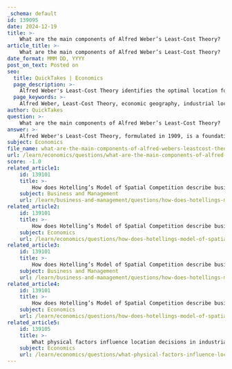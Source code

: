 ```yaml
---
_schema: default
id: 139095
date: 2024-12-19
title: >-
    What are the main components of Alfred Weber’s Least-Cost Theory?
article_title: >-
    What are the main components of Alfred Weber’s Least-Cost Theory?
date_format: MMM DD, YYYY
post_on_text: Posted on
seo:
  title: QuickTakes | Economics
  page_description: >-
    Alfred Weber's Least-Cost Theory identifies the optimal location for manufacturing by minimizing transportation, labor, and agglomeration costs, which are key in industrial location decisions.
  page_keywords: >-
    Alfred Weber, Least-Cost Theory, economic geography, industrial location, transportation costs, labor costs, agglomeration costs, manufacturing plants, optimal location, cost minimization, locational triangle
author: QuickTakes
question: >-
    What are the main components of Alfred Weber’s Least-Cost Theory?
answer: >-
    Alfred Weber's Least-Cost Theory, formulated in 1909, is a foundational concept in economic geography that seeks to identify the optimal location for manufacturing plants by minimizing costs. The main components of this theory revolve around three critical categories of costs that influence industrial location decisions:\n\n1. **Transportation Costs**: Weber emphasized that the cost of transporting raw materials to the manufacturing site and finished products to the market is a primary factor in determining the location of an industry. The ideal location minimizes these transportation costs, which can significantly impact overall production expenses.\n\n2. **Labor Costs**: The availability and cost of labor are also crucial in Weber's model. Industries may choose locations where labor is less expensive or more skilled, depending on the nature of the production process. This consideration helps in maximizing profitability by reducing operational costs.\n\n3. **Agglomeration Costs**: Weber recognized the benefits of agglomeration, where industries cluster together to share resources, services, and infrastructure. While agglomeration can lead to reduced costs through shared services and increased efficiency, it can also lead to increased competition for resources, which must be balanced in the decision-making process.\n\nWeber's Least-Cost Theory is often illustrated using a locational triangle, which visually represents the relationship between these costs and the optimal location for industries. By focusing on minimizing transportation, labor, and agglomeration costs, businesses can strategically select sites that enhance their profitability and operational efficiency.
subject: Economics
file_name: what-are-the-main-components-of-alfred-webers-leastcost-theory.md
url: /learn/economics/questions/what-are-the-main-components-of-alfred-webers-leastcost-theory
score: -1.0
related_article1:
    id: 139101
    title: >-
        How does Hotelling’s Model of Spatial Competition describe business location decisions?
    subject: Business and Management
    url: /learn/business-and-management/questions/how-does-hotellings-model-of-spatial-competition-describe-business-location-decisions
related_article2:
    id: 139101
    title: >-
        How does Hotelling’s Model of Spatial Competition describe business location decisions?
    subject: Economics
    url: /learn/economics/questions/how-does-hotellings-model-of-spatial-competition-describe-business-location-decisions
related_article3:
    id: 139101
    title: >-
        How does Hotelling’s Model of Spatial Competition describe business location decisions?
    subject: Business and Management
    url: /learn/business-and-management/questions/how-does-hotellings-model-of-spatial-competition-describe-business-location-decisions
related_article4:
    id: 139101
    title: >-
        How does Hotelling’s Model of Spatial Competition describe business location decisions?
    subject: Economics
    url: /learn/economics/questions/how-does-hotellings-model-of-spatial-competition-describe-business-location-decisions
related_article5:
    id: 139105
    title: >-
        What physical factors influence location decisions in industrial location theories?
    subject: Economics
    url: /learn/economics/questions/what-physical-factors-influence-location-decisions-in-industrial-location-theories
---
```


&nbsp;